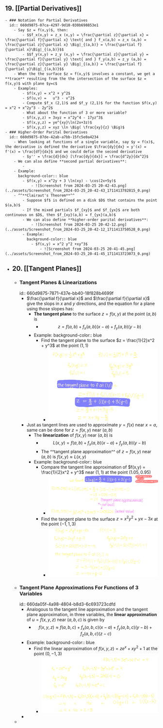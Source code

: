 ## 19. [[Partial Derivatives]]
	- ### Notation for Partial Derivatives
	  id:: 660d9875-07ca-4297-9d10-030b698853e1
		- Say $z = f(x,y)$, then:
			- $$f_x(x,y) = z_x (x,y) = \frac{\partial z}{\partial x} = \frac{\partial f}{\partial x} \text{ and } f_x(a,b) = z_x (a,b) =  \frac{\partial z}{\partial x} \Big|_{(a,b)} = \frac{\partial f}{\partial x}\Big|_{(a,b)}$$
			- $$f_y(x,y) = z_y (x,y) = \frac{\partial z}{\partial y} = \frac{\partial f}{\partial y} \text{ and } f_y(a,b) = z_y (a,b) =  \frac{\partial z}{\partial y} \Big|_{(a,b)} = \frac{\partial f}{\partial y}\Big|_{(a,b)}$$
		- When the the surface $z = f(x,y)$ involves a constant, we get a **trace** resulting from the the intersection of the surface $z = f(x,y)$ with plane $y=c$
		- Examples:
			- $f(x,y) = x^2 + y^2$
			- $f(u,v) =   u^3 - v^2$
			- Compute $f_x (2,1)$ and $f_y (2,1)$ for the function $f(x,y) = x^2 + x^2y^3 - 2y^2$
			- What about the function of 3 or more variable?
			- $f(x,y,z) = 3xyz = x^2y^4 - 17yz^3$
			- $f(x,y,z) = ye^{xy}\ln(2x+3z)$
			- $f(x,y,z) = xyz \ln \Big( \frac{xy}{z} \Big)$
	- ### Higher-Order Parital Derivatives
	  id:: 660d9875-87de-42ab-a7bb-15fc5e0a4234
		- When looking at functions of a single variable, say $y = f(x)$, the derivative is defined the derivative $\frac{dy}{dx} = y'(x) = f'(x) = \frac{df}{dx}$ and we could defie the second derivative
			- $y'' = \frac{d}{dx} [\frac{dy}{dx}] = \frac{d^2y}{dx^2}$
		- We can also define **second partial derivatives**:
			-
		- Example:
		  background-color:: blue
			- $f(x,y) = x^2y + 3 \ln(xy) - \cos(2x+5y)$
				- ![Screenshot from 2024-03-25 20-42-43.png](../assets/Screenshot_from_2024-03-25_20-42-43_1711413782815_0.png)
		- ^^**Clairaut's Theorem**^^
			- Suppose $f$ is defined on a disk $D$ that contains the point $(a,b)$
			- If the mixed partials $f_{xy}$ and $f_{yx}$ are both continuous on $D$, then $f_{xy}(a,b) = f_{yx}(a,b)$
			- We can also define **higher-order parital derivatives**:
				- ![Screenshot from 2024-03-25 20-42-12.png](../assets/Screenshot_from_2024-03-25_20-42-12_1711413750528_0.png)
			- Example:
			  background-color:: blue
				- $f(x,y) = x^2 y^2 +xy^3$
					- ![Screenshot from 2024-03-25 20-41-45.png](../assets/Screenshot_from_2024-03-25_20-41-45_1711413723073_0.png)
- ## 20. [[Tangent Planes]]
	- ### Tangent Planes & Linearizations
	  id:: 660d9875-7871-437e-bb40-18f828b4699f
		- $\frac{\partial f}{\partial x}$ and $\frac{\partial f}{\partial x}$ give the slops in $x$ and $y$ directions, and the equation for a plane using those slopes has:
			- **The tangent plane** to the surface $z = f(x,y)$ at the point $(a,b)$ is
				- $$z = f(a,b) + f_x(a,b) (x-a) + f_y(a,b) (y-b)$$
			- Example:
			  background-color:: blue
				- Find the tangent plane to the surface $z = \frac{1}{2}x^2 + y^3$ at the point $(1,1)$
					- ![Screenshot from 2024-04-03 14-38-06.png](../assets/Screenshot_from_2024-04-03_14-38-06_1712169583815_0.png)
		- Just as tangent lines are used to approximate $y=f(x)$ near $x=a$, same can be done for $z = f(x,y)$ near $(a,b)$
			- The **linearization** of $f(x,y)$ near $(a,b)$ is
				- $$L(x,y) = f(a,b) + f_x(a,b)(x-a) + f_y(a,b)(y-b)$$
				- The ^^tangent plane approximation^^ of $z = f(x,y)$ near $(a,b)$ is $f(x,y) \approx L(x,y)$
			- Example:
			  background-color:: blue
				- Compare the tangent line approximation of $f(x,y) = \frac{1}{2}x^2 + y^3$ near $(1,1)$ at the point $(1.05,0.95)$
					- ![Screenshot from 2024-04-03 14-37-15.png](../assets/Screenshot_from_2024-04-03_14-37-15_1712169470548_0.png)
				- Find the tangent plane to the surface $z = x^2y^2 + yx - 3x$ at the point $(-1,1,3)$
					- ![Screenshot from 2024-04-03 14-35-59.png](../assets/Screenshot_from_2024-04-03_14-35-59_1712169384464_0.png)
	- ### Tangent Plane Approximations For Functions of 3 Variables
	  id:: 660da05f-4a98-4804-b8d3-6c693723cdfd
		- Analogous to the tangent line approximation and the tangent plane approximation, in three variables, the **linear approximation** of $u = f(x,y,z)$ near $(a,b,c)$ is given by
			- $$f(x,y,z) \approx f(a,b,c) + f_x(a,b,c)(x-a) + f_y(a,b,c)(y-b) + f_z(a,b,c)(z-c)$$
		- Example:
		  background-color:: blue
			- Find the linear approximation of $f(x,y,z) = ze^x + xy^2 +1$ at the point $(0,-1,3)$
				- ![Screenshot from 2024-04-03 14-34-43.png](../assets/Screenshot_from_2024-04-03_14-34-43_1712169316834_0.png)
		-
	-